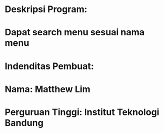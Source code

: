 # Deskripsi Program:
# Dapat search menu sesuai nama menu

# Indenditas Pembuat:
# Nama: Matthew Lim
# Perguruan Tinggi: Institut Teknologi Bandung
